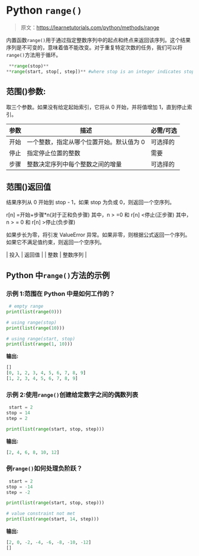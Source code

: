 # Python `range()`

> 原文：<https://learnetutorials.com/python/methods/range>

内置函数`range()`用于通过指定整数序列中的起点和终点来返回该序列。这个结果序列是不可变的，意味着值不能改变。对于重复特定次数的任务，我们可以将`range()`方法用于循环。

```py
 **range(stop)**
**range(start, stop[, step])** #where stop is an integer indicates stop position. 

```

## 范围()参数:

取三个参数。如果没有给定起始索引，它将从 0 开始，并将值增加 1，直到停止索引。

| 参数 | 描述 | 必需/可选 |
| --- | --- | --- |
| 开始 | 一个整数，指定从哪个位置开始。默认值为 0 | 可选择的 |
| 停止 | 指定停止位置的整数 | 需要 |
| 步骤 | 整数决定序列中每个整数之间的增量 | 可选择的 |

## 范围()返回值

结果序列从 0 开始到 stop - 1，如果 stop 为负或 0，则返回一个空序列。

r[n] =开始+步骤*n(对于正和负步骤)
其中，n > =0 和 r[n] <停止(正步骤)
其中，n > = 0 和 r[n] >停止(负步骤)

如果步长为零，将引发 ValueError 异常。如果非零，则根据公式返回一个序列。如果它不满足值约束，则返回一个空序列。

| 投入 | 返回值 |
| 整数 | 整数序列 |

## Python 中`range()`方法的示例

### 示例 1:范围在 Python 中是如何工作的？

```py
 # empty range
print(list(range(0)))

# using range(stop)
print(list(range(10)))

# using range(start, stop)
print(list(range(1, 10))) 

```

**输出:**

```py
[]
[0, 1, 2, 3, 4, 5, 6, 7, 8, 9]
[1, 2, 3, 4, 5, 6, 7, 8, 9]
```

### 示例 2:使用`range()`创建给定数字之间的偶数列表

```py
 start = 2
stop = 14
step = 2

print(list(range(start, stop, step))) 

```

**输出:**

```py
[2, 4, 6, 8, 10, 12] 
```

### 例`range()`如何处理负阶跃？

```py
 start = 2
stop = -14
step = -2

print(list(range(start, stop, step)))

# value constraint not met
print(list(range(start, 14, step))) 

```

**输出:**

```py
[2, 0, -2, -4, -6, -8, -10, -12]
[] 
```